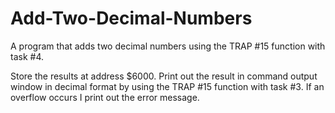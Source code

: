 # Add-Two-Decimal-Numbers
A program that adds two decimal numbers using the TRAP #15 function with task #4.

Store the results at address $6000. Print out the result in command output window in decimal format by using the TRAP #15 function with task #3.
If an overflow occurs I print out the error message.
